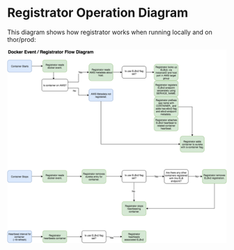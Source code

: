 # Registrator Operation Diagram

This diagram shows how registrator works when running locally and on thor/prod:

![Operation diagram][diagram]

[diagram]: ./Registrator_operation_diagram.png